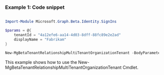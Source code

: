 ### Example 1: Code snippet

```powershell

Import-Module Microsoft.Graph.Beta.Identity.SignIns

$params = @{
	tenantId = "4a12efe6-aa14-4d03-8dff-88fc89e2e2ad"
	displayName = "Fabrikam"
}

New-MgBetaTenantRelationshipMultiTenantOrganizationTenant -BodyParameter $params

```
This example shows how to use the New-MgBetaTenantRelationshipMultiTenantOrganizationTenant Cmdlet.

